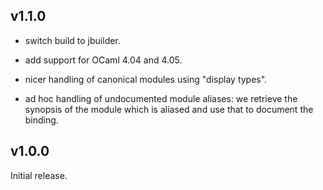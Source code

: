 v1.1.0
-------

- switch build to jbuilder.

- add support for OCaml 4.04 and 4.05.

- nicer handling of canonical modules using "display types".

- ad hoc handling of undocumented module aliases: we retrieve the synopsis of
  the module which is aliased and use that to document the binding.


v1.0.0
-------

Initial release.
